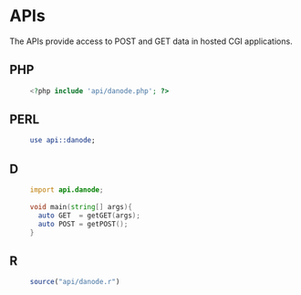 # APIs

The APIs provide access to POST and GET data in hosted CGI applications.

## PHP

```PHP
     <?php include 'api/danode.php'; ?>
```

## PERL

```Perl
     use api::danode;
```

## D

```D
     import api.danode;
     
     void main(string[] args){
       auto GET  = getGET(args);
       auto POST = getPOST();
     }
```

## R

```R
     source("api/danode.r")
```
